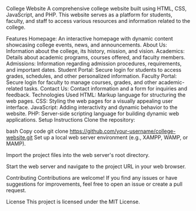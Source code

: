 College Website
A comprehensive college website built using HTML, CSS, JavaScript, and PHP. This website serves as a platform for students, faculty, and staff to access various resources and information related to the college.

Features
Homepage: An interactive homepage with dynamic content showcasing college events, news, and announcements.
About Us: Information about the college, its history, mission, and vision.
Academics: Details about academic programs, courses offered, and faculty members.
Admissions: Information regarding admission procedures, requirements, and important dates.
Student Portal: Secure login for students to access grades, schedules, and other personalized information.
Faculty Portal: Secure login for faculty to manage courses, grades, and other academic-related tasks.
Contact Us: Contact information and a form for inquiries and feedback.
Technologies Used
HTML: Markup language for structuring the web pages.
CSS: Styling the web pages for a visually appealing user interface.
JavaScript: Adding interactivity and dynamic behavior to the website.
PHP: Server-side scripting language for building dynamic web applications.
Setup Instructions
Clone the repository:

bash
Copy code
git clone https://github.com/your-username/college-website.git
Set up a local web server environment (e.g., XAMPP, WAMP, or MAMP).

Import the project files into the web server's root directory.

Start the web server and navigate to the project URL in your web browser.

Contributing
Contributions are welcome! If you find any issues or have suggestions for improvements, feel free to open an issue or create a pull request.

License
This project is licensed under the MIT License.


 

